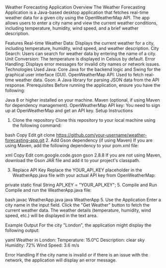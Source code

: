 Weather Forecasting Application
Overview
The Weather Forecasting Application is a Java-based desktop application that fetches real-time weather data for a given city using the OpenWeatherMap API. The app allows users to enter a city name and view the current weather conditions, including temperature, humidity, wind speed, and a brief weather description.

Features
Real-time Weather Data: Displays the current weather for a city, including temperature, humidity, wind speed, and weather description.
City Search: Users can search for weather data by entering the name of a city.
Unit Conversion: The temperature is displayed in Celsius by default.
Error Handling: Displays error messages for invalid city names or network issues.
Technologies Used
Java: Core Java for the backend logic and Swing for the graphical user interface (GUI).
OpenWeatherMap API: Used to fetch real-time weather data.
Gson: A Java library for parsing JSON data from the API response.
Prerequisites
Before running the application, ensure you have the following:

Java 8 or higher installed on your machine.
Maven (optional, if using Maven for dependency management).
OpenWeatherMap API key: You need to sign up at OpenWeatherMap and get an API key.
Setup Instructions
1. Clone the repository
Clone this repository to your local machine using the following command:

bash
Copy
Edit
git clone https://github.com/your-username/weather-forecasting-app.git
2. Add Gson dependency (if using Maven)
If you are using Maven, add the following dependency to your pom.xml file:

xml
Copy
Edit
<dependency>
    <groupId>com.google.code.gson</groupId>
    <artifactId>gson</artifactId>
    <version>2.8.8</version>
</dependency>
If you are not using Maven, download the Gson JAR file and add it to your project's classpath.

3. Replace API Key
Replace the YOUR_API_KEY placeholder in the WeatherApp.java file with your actual API key from OpenWeatherMap:

private static final String API_KEY = "YOUR_API_KEY";
5. Compile and Run
Compile and run the WeatherApp.java file:

bash
javac WeatherApp.java
java WeatherApp
5. Use the Application
Enter a city name in the input field.
Click the "Get Weather" button to fetch the current weather data.
The weather details (temperature, humidity, wind speed, etc.) will be displayed in the text area.

Example Output
For the city "London", the application might display the following output:

yaml
Weather in London:
Temperature: 15.0°C
Description: clear sky
Humidity: 72%
Wind Speed: 3.6 m/s

Error Handling
If the city name is invalid or if there is an issue with the network, the application will display an error message.
